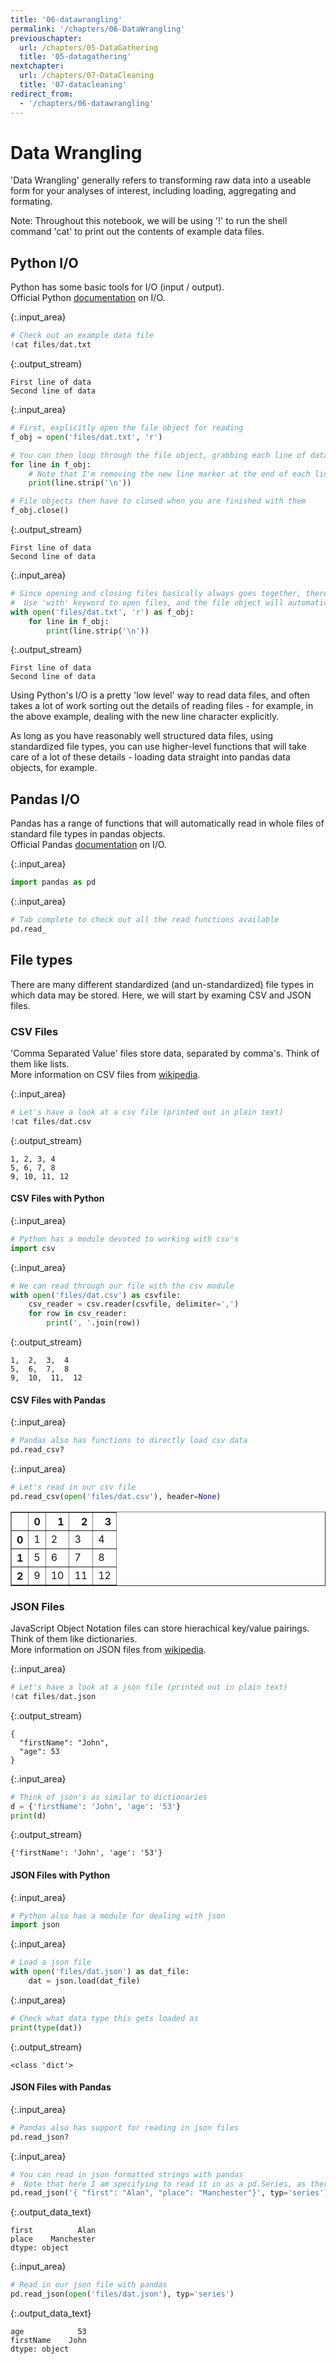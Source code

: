 ```yaml
---
title: '06-datawrangling'
permalink: '/chapters/06-DataWrangling'
previouschapter:
  url: /chapters/05-DataGathering
  title: '05-datagathering'
nextchapter:
  url: /chapters/07-DataCleaning
  title: '07-datacleaning'
redirect_from:
  - '/chapters/06-datawrangling'
---
```


# Data Wrangling

<div class="alert alert-success">
'Data Wrangling' generally refers to transforming raw data into a useable form for your analyses of interest, including loading, aggregating and formating. 
</div>

Note: Throughout this notebook, we will be using '!' to run the shell command 'cat' to print out the contents of example data files.

## Python I/O

<div class="alert alert-success">
Python has some basic tools for I/O (input / output). 
</div>

<div class="alert alert-info">
Official Python 
<a href="https://docs.python.org/3/library/io.html" class="alert-link">documentation</a> 
on I/O.
</div>



{:.input_area}
```python
# Check out an example data file
!cat files/dat.txt
```


{:.output_stream}
```
First line of data
Second line of data
```



{:.input_area}
```python
# First, explicitly open the file object for reading
f_obj = open('files/dat.txt', 'r')

# You can then loop through the file object, grabbing each line of data
for line in f_obj:
    # Note that I'm removing the new line marker at the end of each line (the '\n')
    print(line.strip('\n'))

# File objects then have to closed when you are finished with them
f_obj.close()
```


{:.output_stream}
```
First line of data
Second line of data

```



{:.input_area}
```python
# Since opening and closing files basically always goes together, there is a shortcut to do both of them
#  Use 'with' keyword to open files, and the file object will automatically be closed at the end of the code block
with open('files/dat.txt', 'r') as f_obj:
    for line in f_obj:
        print(line.strip('\n'))
```


{:.output_stream}
```
First line of data
Second line of data

```

Using Python's I/O is a pretty 'low level' way to read data files, and often takes a lot of work sorting out the details of reading files - for example, in the above example, dealing with the new line character explicitly. 

As long as you have reasonably well structured data files, using standardized file types, you can use higher-level functions that will take care of a lot of these details - loading data straight into pandas data objects, for example.

## Pandas I/O

<div class="alert alert-success">
Pandas has a range of functions that will automatically read in whole files of standard file types in pandas objects. 
</div>

<div class="alert alert-info">
Official Pandas
<a href="http://pandas.pydata.org/pandas-docs/stable/io.html" class="alert-link">documentation</a> 
on I/O. 
</div>



{:.input_area}
```python
import pandas as pd
```




{:.input_area}
```python
# Tab complete to check out all the read functions available
pd.read_
```


## File types

<div class="alert alert-success">
There are many different standardized (and un-standardized) file types in which data may be stored. Here, we will start by examing CSV and JSON files. 
</div>

### CSV Files

<div class="alert alert-success">
'Comma Separated Value' files store data, separated by comma's. Think of them like lists.
</div>

<div class="alert alert-info">
More information on CSV files from
<a href="https://en.wikipedia.org/wiki/Comma-separated_values" class="alert-link">wikipedia</a>. 
</div>



{:.input_area}
```python
# Let's have a look at a csv file (printed out in plain text)
!cat files/dat.csv
```


{:.output_stream}
```
1, 2, 3, 4
5, 6, 7, 8
9, 10, 11, 12
```

#### CSV Files with Python



{:.input_area}
```python
# Python has a module devoted to working with csv's
import csv
```




{:.input_area}
```python
# We can read through our file with the csv module
with open('files/dat.csv') as csvfile:
    csv_reader = csv.reader(csvfile, delimiter=',')
    for row in csv_reader:
        print(', '.join(row))
```


{:.output_stream}
```
1,  2,  3,  4
5,  6,  7,  8
9,  10,  11,  12

```

#### CSV Files with Pandas



{:.input_area}
```python
# Pandas also has functions to directly load csv data
pd.read_csv?
```




{:.input_area}
```python
# Let's read in our csv file
pd.read_csv(open('files/dat.csv'), header=None)
```





<div markdown="0">
<div>
<table border="1" class="dataframe">
  <thead>
    <tr style="text-align: right;">
      <th></th>
      <th>0</th>
      <th>1</th>
      <th>2</th>
      <th>3</th>
    </tr>
  </thead>
  <tbody>
    <tr>
      <th>0</th>
      <td>1</td>
      <td>2</td>
      <td>3</td>
      <td>4</td>
    </tr>
    <tr>
      <th>1</th>
      <td>5</td>
      <td>6</td>
      <td>7</td>
      <td>8</td>
    </tr>
    <tr>
      <th>2</th>
      <td>9</td>
      <td>10</td>
      <td>11</td>
      <td>12</td>
    </tr>
  </tbody>
</table>
</div>
</div>



### JSON Files

<div class="alert alert-success">
JavaScript Object Notation files can store hierachical key/value pairings. Think of them like dictionaries.
</div>

<div class="alert alert-info">
More information on JSON files from
<a href="https://en.wikipedia.org/wiki/JSON" class="alert-link">wikipedia</a>.
</div>



{:.input_area}
```python
# Let's have a look at a json file (printed out in plain text)
!cat files/dat.json
```


{:.output_stream}
```
{
  "firstName": "John",
  "age": 53
}

```



{:.input_area}
```python
# Think of json's as similar to dictionaries
d = {'firstName': 'John', 'age': '53'}
print(d)
```


{:.output_stream}
```
{'firstName': 'John', 'age': '53'}

```

#### JSON Files with Python



{:.input_area}
```python
# Python also has a module for dealing with json
import json
```




{:.input_area}
```python
# Load a json file
with open('files/dat.json') as dat_file:    
    dat = json.load(dat_file)
```




{:.input_area}
```python
# Check what data type this gets loaded as
print(type(dat))
```


{:.output_stream}
```
<class 'dict'>

```

#### JSON Files with Pandas



{:.input_area}
```python
# Pandas also has support for reading in json files
pd.read_json?
```




{:.input_area}
```python
# You can read in json formatted strings with pandas
#  Note that here I am specifying to read it in as a pd.Series, as there is a single line of data
pd.read_json('{ "first": "Alan", "place": "Manchester"}', typ='series')
```





{:.output_data_text}
```
first          Alan
place    Manchester
dtype: object
```





{:.input_area}
```python
# Read in our json file with pandas
pd.read_json(open('files/dat.json'), typ='series')
```





{:.output_data_text}
```
age            53
firstName    John
dtype: object
```


